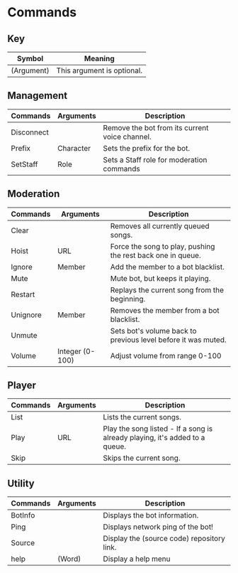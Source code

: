 # Commands

## Key
| Symbol     | Meaning                    |
| ---------- | -------------------------- |
| (Argument) | This argument is optional. |

## Management
| Commands   | Arguments | Description                                    |
| ---------- | --------- | ---------------------------------------------- |
| Disconnect | <none>    | Remove the bot from its current voice channel. |
| Prefix     | Character | Sets the prefix for the bot.                   |
| SetStaff   | Role      | Sets a Staff role for moderation commands      |

## Moderation
| Commands | Arguments       | Description                                                   |
| -------- | --------------- | ------------------------------------------------------------- |
| Clear    | <none>          | Removes all currently queued songs.                           |
| Hoist    | URL             | Force the song to play, pushing the rest back one in queue.   |
| Ignore   | Member          | Add the member to a bot blacklist.                            |
| Mute     | <none>          | Mute bot, but keeps it playing.                               |
| Restart  | <none>          | Replays the current song from the beginning.                  |
| Unignore | Member          | Removes the member from a bot blacklist.                      |
| Unmute   | <none>          | Sets bot's volume back to previous level before it was muted. |
| Volume   | Integer (0-100) | Adjust volume from range 0-100                                |

## Player
| Commands | Arguments | Description                                                                 |
| -------- | --------- | --------------------------------------------------------------------------- |
| List     | <none>    | Lists the current songs.                                                    |
| Play     | URL       | Play the song listed - If a song is already playing, it's added to a queue. |
| Skip     | <none>    | Skips the current song.                                                     |

## Utility
| Commands | Arguments | Description                                |
| -------- | --------- | ------------------------------------------ |
| BotInfo  | <none>    | Displays the bot information.              |
| Ping     | <none>    | Displays network ping of the bot!          |
| Source   | <none>    | Display the (source code) repository link. |
| help     | (Word)    | Display a help menu                        |

